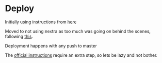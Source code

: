 # Deploy

Initially using instructions from [here](https://gregrickaby.blog/article/nextjs-github-pages)

Moved to not using nextra as too much was going on behind the scenes, following [this](https://blog.jetbrains.com/webstorm/2021/10/building-a-blog-with-next-js-and-mdx/).

Deployment happens with any push to master

The [official instructions](https://github.com/vercel/next.js/tree/canary/examples/gh-pages) require an extra step, so lets be lazy and not bother.
